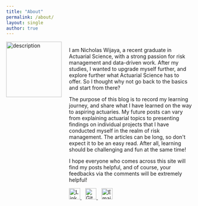 ```yaml
---
title: "About"
permalink: /about/
layout: single
author: true
---
```

<div style="display: flex; align-items: flex-start; gap: 20px;">
  <!-- Profile Picture -->
  <img src="https://actuary492.github.io/assets/images/myself.jpg" 
       alt="description" 
       style="width: 150px; height: auto; border-radius: 0%;">

  <!-- Text and Social Links -->
  <div>
    <p>
      I am Nicholas Wijaya, a recent graduate in Actuarial Science, with a strong passion for risk management and data-driven work. After my studies, I wanted to upgrade myself further, and explore further what Actuarial Science has to offer. So I thought why not go back to the basics and start from there? 
    </p>
    <p>
      The purpose of this blog is to record my learning journey, and share what I have learned on the way to aspiring actuaries. My future posts can vary from explaining actuarial topics to presenting findings on individual projects that I have conducted myself in the realm of risk management. The articles can be long, so don't expect it to be an easy read. After all, learning should be challenging and fun at the same time! 
    </p>
    <p>
      I hope everyone who comes across this site will find my posts helpful, and of course, your feedbacks via the comments will be extremely helpful!
    </p>


  <div style="margin-top: 10px;">

  
  <a href="https://linkedin.com/in/nwjya" target="_blank" style="margin-right: 10px;">
        <img src="https://cdn-icons-png.flaticon.com/512/174/174857.png" 
             alt="LinkedIn" 
             style="width: 30px; height: 30px;">
      </a>
      
  <a href="https://github.com/actuary492" target="_blank" style="margin-right: 10px;">
        <img src="https://cdn-icons-png.flaticon.com/512/25/25231.png" 
             alt="GitHub" 
             style="width: 30px; height: 30px;">
      </a>
      
  <a href="mailto:nicholas.wijaya1971@gmail.com" style="margin-right: 10px;">
        <img src="https://cdn-icons-png.flaticon.com/512/732/732200.png" 
             alt="Email" 
             style="width: 30px; height: 30px;">
      </a>
    </div>
  </div>
</div>

